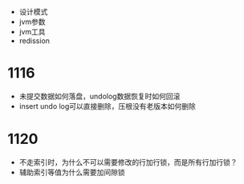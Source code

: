 + 设计模式
+ jvm参数
+ jvm工具
+ redission

# 1116

+ 未提交数据如何落盘，undolog数据恢复时如何回滚
+ insert undo log可以直接删除，压根没有老版本如何删除

# 1120

+ 不走索引时，为什么不可以需要修改的行加行锁，而是所有行加行锁？
+ 辅助索引等值为什么需要加间隙锁